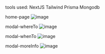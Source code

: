 tools used: 
NextJS
Tailwind
Prisma
Mongodb

home-page
![image](https://github.com/neonexus22/airbnb-clone-nextjs/assets/17468878/ecd37c13-7979-481d-89d1-6a2be37cf6a0)

modal-whereTo
![image](https://github.com/neonexus22/airbnb-clone-nextjs/assets/17468878/811f2ecc-649a-4654-a92f-71c1acdbf010)

modal-whenTo
![image](https://github.com/neonexus22/airbnb-clone-nextjs/assets/17468878/b88b6c5a-e506-467a-9435-d3786f4fd8ef)

modal-moreInfo
![image](https://github.com/neonexus22/airbnb-clone-nextjs/assets/17468878/7918bb44-7be5-48b9-8144-df29c56ae7bc)



